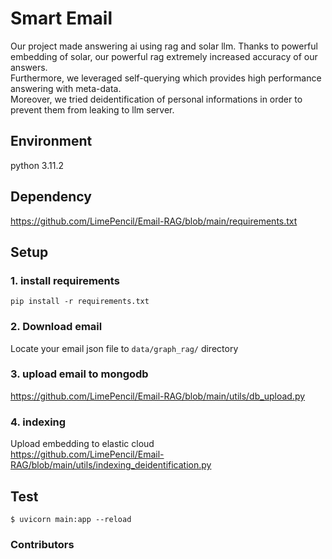 # Smart Email
Our project made answering ai using rag and solar llm. Thanks to powerful embedding of solar, our powerful rag extremely increased accuracy of our answers.  
Furthermore, we leveraged self-querying which provides high performance answering with meta-data.  
Moreover, we tried deidentification of personal informations in order to prevent them from leaking to llm server.

## Environment
python 3.11.2

## Dependency
https://github.com/LimePencil/Email-RAG/blob/main/requirements.txt

## Setup
### 1. install requirements
```shell
pip install -r requirements.txt
```

### 2. Download email
Locate your email json file to ```data/graph_rag/``` directory
### 3. upload email to mongodb
https://github.com/LimePencil/Email-RAG/blob/main/utils/db_upload.py
### 4. indexing
Upload embedding to elastic cloud  
https://github.com/LimePencil/Email-RAG/blob/main/utils/indexing_deidentification.py

## Test
```shell
$ uvicorn main:app --reload
```

### Contributors
